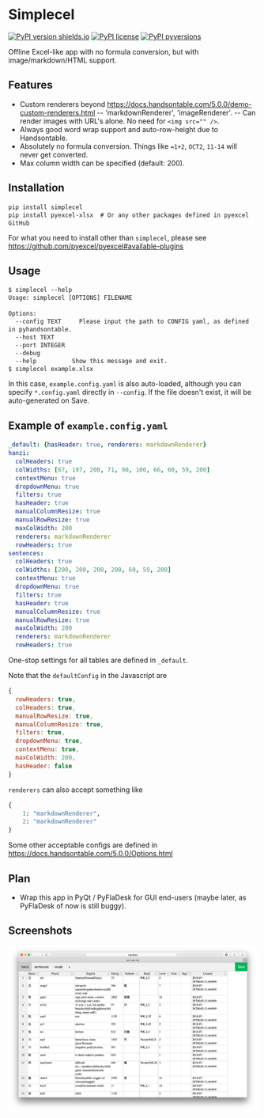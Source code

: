 # Simplecel

[![PyPI version shields.io](https://img.shields.io/pypi/v/simplecel.svg)](https://pypi.python.org/pypi/simplecel/)
[![PyPI license](https://img.shields.io/pypi/l/simplecel.svg)](https://pypi.python.org/pypi/simplecel/)
[![PyPI pyversions](https://img.shields.io/pypi/pyversions/simplecel.svg)](https://pypi.python.org/pypi/simplecel/)

Offline Excel-like app with no formula conversion, but with image/markdown/HTML support.

## Features

- Custom renderers beyond https://docs.handsontable.com/5.0.0/demo-custom-renderers.html -- 'markdownRenderer', 'imageRenderer'. -- Can render images with URL's alone. No need for `<img src="" />`.
- Always good word wrap support and auto-row-height due to Handsontable.
- Absolutely no formula conversion. Things like `=1+2`, `OCT2`, `11-14` will never get converted.
- Max column width can be specified (default: 200).

## Installation

```commandline
pip install simplecel
pip install pyexcel-xlsx  # Or any other packages defined in pyexcel GitHub
```

For what you need to install other than `simplecel`, please see https://github.com/pyexcel/pyexcel#available-plugins

## Usage

```commandline
$ simplecel --help
Usage: simplecel [OPTIONS] FILENAME

Options:
  --config TEXT     Please input the path to CONFIG yaml, as defined in pyhandsontable.
  --host TEXT
  --port INTEGER
  --debug
  --help          Show this message and exit.
$ simplecel example.xlsx
```

In this case, `example.config.yaml` is also auto-loaded, although you can specify `*.config.yaml` directly in `--config`. If the file doesn't exist, it will be auto-generated on Save.

## Example of `example.config.yaml`

```yaml
_default: {hasHeader: true, renderers: markdownRenderer}
hanzi:
  colHeaders: true
  colWidths: [67, 197, 200, 71, 90, 106, 66, 60, 59, 200]
  contextMenu: true
  dropdownMenu: true
  filters: true
  hasHeader: true
  manualColumnResize: true
  manualRowResize: true
  maxColWidth: 200
  renderers: markdownRenderer
  rowHeaders: true
sentences:
  colHeaders: true
  colWidths: [200, 200, 200, 200, 60, 59, 200]
  contextMenu: true
  dropdownMenu: true
  filters: true
  hasHeader: true
  manualColumnResize: true
  manualRowResize: true
  maxColWidth: 200
  renderers: markdownRenderer
  rowHeaders: true
```

One-stop settings for all tables are defined in `_default`.

Note that the `defaultConfig` in the Javascript are

```javascript
{
  rowHeaders: true,
  colHeaders: true,
  manualRowResize: true,
  manualColumnResize: true,
  filters: true,
  dropdownMenu: true,
  contextMenu: true,
  maxColWidth: 200,
  hasHeader: false
}
```

`renderers` can also accept something like

```python
{
    1: "markdownRenderer",
    2: "markdownRenderer"
}
```

Some other acceptable configs are defined in https://docs.handsontable.com/5.0.0/Options.html

## Plan

- Wrap this app in PyQt / PyFlaDesk for GUI end-users (maybe later, as PyFlaDesk of now is still buggy).

## Screenshots

<img src="https://raw.githubusercontent.com/patarapolw/simplecel/master/screenshots/0.png" />
